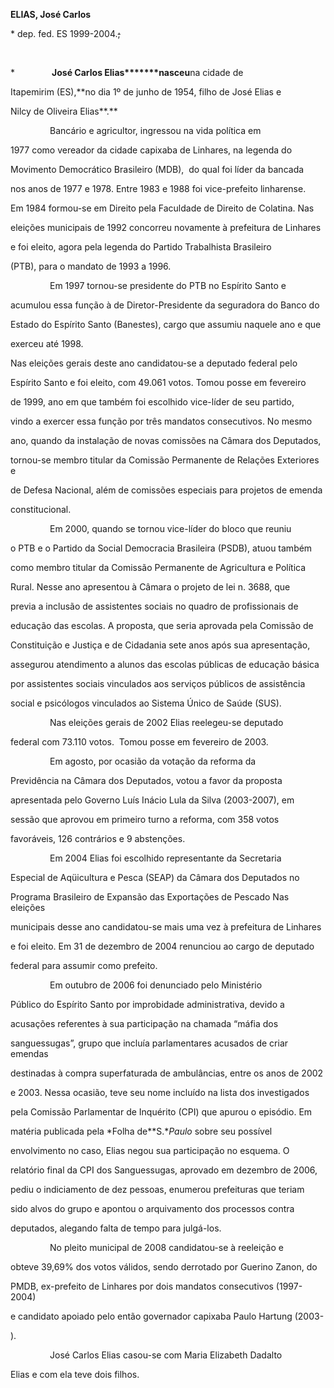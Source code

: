 **ELIAS, José Carlos**



\* dep. fed. ES 1999-2004.~~;~~



 



*               **José Carlos Elias*******nasceu**na cidade de

Itapemirim (ES),**no dia 1º de junho de 1954, filho de José Elias e

Nilcy de Oliveira Elias**.**



                Bancário e agricultor, ingressou na vida política em

1977 como vereador da cidade capixaba de Linhares, na legenda do

Movimento Democrático Brasileiro (MDB),  do qual foi líder da bancada

nos anos de 1977 e 1978. Entre 1983 e 1988 foi vice-prefeito linharense.

Em 1984 formou-se em Direito pela Faculdade de Direito de Colatina. Nas

eleições municipais de 1992 concorreu novamente à prefeitura de Linhares

e foi eleito, agora pela legenda do Partido Trabalhista Brasileiro

(PTB), para o mandato de 1993 a 1996.



                Em 1997 tornou-se presidente do PTB no Espírito Santo e

acumulou essa função à de Diretor-Presidente da seguradora do Banco do

Estado do Espírito Santo (Banestes), cargo que assumiu naquele ano e que

exerceu até 1998.



Nas eleições gerais deste ano candidatou-se a deputado federal pelo

Espírito Santo e foi eleito, com 49.061 votos. Tomou posse em fevereiro

de 1999, ano em que também foi escolhido vice-líder de seu partido,

vindo a exercer essa função por três mandatos consecutivos. No mesmo

ano, quando da instalação de novas comissões na Câmara dos Deputados,

tornou-se membro titular da Comissão Permanente de Relações Exteriores e

de Defesa Nacional, além de comissões especiais para projetos de emenda

constitucional.



                Em 2000, quando se tornou vice-líder do bloco que reuniu

o PTB e o Partido da Social Democracia Brasileira (PSDB), atuou também

como membro titular da Comissão Permanente de Agricultura e Política

Rural. Nesse ano apresentou à Câmara o projeto de lei n. 3688, que

previa a inclusão de assistentes sociais no quadro de profissionais de

educação das escolas. A proposta, que seria aprovada pela Comissão de

Constituição e Justiça e de Cidadania sete anos após sua apresentação,

assegurou atendimento a alunos das escolas públicas de educação básica

por assistentes sociais vinculados aos serviços públicos de assistência

social e psicólogos vinculados ao Sistema Único de Saúde (SUS).



                Nas eleições gerais de 2002 Elias reelegeu-se deputado

federal com 73.110 votos.  Tomou posse em fevereiro de 2003.

                Em agosto, por ocasião da votação da reforma da

Previdência na Câmara dos Deputados, votou a favor da proposta

apresentada pelo Governo Luís Inácio Lula da Silva (2003-2007), em

sessão que aprovou em primeiro turno a reforma, com 358 votos

favoráveis, 126 contrários e 9 abstenções.



                Em 2004 Elias foi escolhido representante da Secretaria

Especial de Aqüicultura e Pesca (SEAP) da Câmara dos Deputados no

Programa Brasileiro de Expansão das Exportações de Pescado Nas eleições

municipais desse ano candidatou-se mais uma vez à prefeitura de Linhares

e foi eleito. Em 31 de dezembro de 2004 renunciou ao cargo de deputado

federal para assumir como prefeito.



                Em outubro de 2006 foi denunciado pelo Ministério

Público do Espírito Santo por improbidade administrativa, devido a

acusações referentes à sua participação na chamada “máfia dos

sanguessugas”, grupo que incluía parlamentares acusados de criar emendas

destinadas à compra superfaturada de ambulâncias, entre os anos de 2002

e 2003. Nessa ocasião, teve seu nome incluído na lista dos investigados

pela Comissão Parlamentar de Inquérito (CPI) que apurou o episódio. Em

matéria publicada pela *Folha de**S.**Paulo* sobre seu possível

envolvimento no caso, Elias negou sua participação no esquema. O

relatório final da CPI dos Sanguessugas, aprovado em dezembro de 2006,

pediu o indiciamento de dez pessoas, enumerou prefeituras que teriam

sido alvos do grupo e apontou o arquivamento dos processos contra

deputados, alegando falta de tempo para julgá-los.



                No pleito municipal de 2008 candidatou-se à reeleição e

obteve 39,69% dos votos válidos, sendo derrotado por Guerino Zanon, do

PMDB, ex-prefeito de Linhares por dois mandatos consecutivos (1997-2004)

e candidato apoiado pelo então governador capixaba Paulo Hartung (2003-

).



                José Carlos Elias casou-se com Maria Elizabeth Dadalto

Elias e com ela teve dois filhos.



 



 




